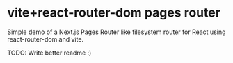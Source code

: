 # vite+react-router-dom pages router

Simple demo of a Next.js Pages Router like filesystem router for React using react-router-dom and vite.

TODO: Write better readme :)
